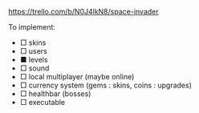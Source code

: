 https://trello.com/b/N0J4lkN8/space-invader

To implement:
- □ skins
- □ users
- ■ levels
- □ sound
- □ local multiplayer (maybe online)
- □ currency system (gems : skins, coins : upgrades)
- □ healthbar (bosses)
- □ executable
  
